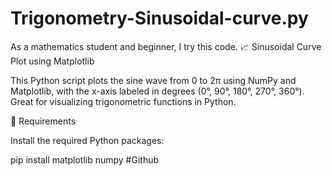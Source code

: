 # Trigonometry-Sinusoidal-curve.py
As a mathematics student and beginner, I try this code.
📈 Sinusoidal Curve Plot using Matplotlib 

This Python script plots the sine wave from 0 to 2π using NumPy and Matplotlib, with the x-axis labeled in degrees (0°, 90°, 180°, 270°, 360°).
Great for visualizing trigonometric functions in Python.

🔧 Requirements 

Install the required Python packages:

pip install matplotlib numpy
#Github
